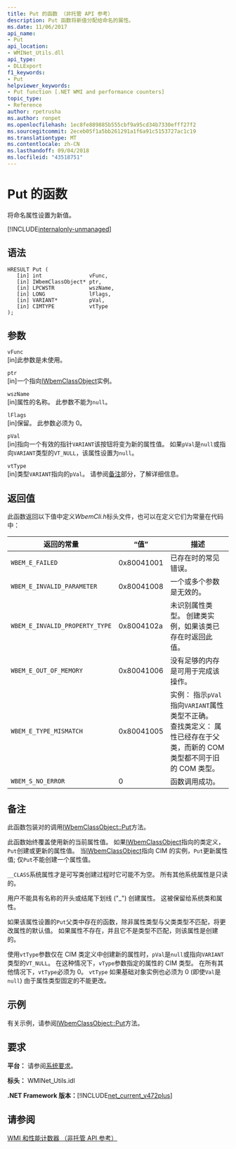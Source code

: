 ```yaml
---
title: Put 的函数 （非托管 API 参考）
description: Put 函数将新值分配给命名的属性。
ms.date: 11/06/2017
api_name:
- Put
api_location:
- WMINet_Utils.dll
api_type:
- DLLExport
f1_keywords:
- Put
helpviewer_keywords:
- Put function [.NET WMI and performance counters]
topic_type:
- Reference
author: rpetrusha
ms.author: ronpet
ms.openlocfilehash: 1ec8fe889885b555cbf9a95cd34b7330efff27f2
ms.sourcegitcommit: 2eceb05f1a5bb261291a1f6a91c5153727ac1c19
ms.translationtype: MT
ms.contentlocale: zh-CN
ms.lasthandoff: 09/04/2018
ms.locfileid: "43518751"
---
```

# <a name="put-function"></a>Put 的函数
将命名属性设置为新值。

[!INCLUDE[internalonly-unmanaged](../../../../includes/internalonly-unmanaged.md)]
    
## <a name="syntax"></a>语法  
  
```  
HRESULT Put (
   [in] int               vFunc, 
   [in] IWbemClassObject* ptr, 
   [in] LPCWSTR           wszName,
   [in] LONG              lFlags,
   [in] VARIANT*          pVal,
   [in] CIMTYPE           vtType
); 
```  

## <a name="parameters"></a>参数

`vFunc`  
[in]此参数是未使用。

`ptr`  
[in]一个指向[IWbemClassObject](/windows/desktop/api/wbemcli/nn-wbemcli-iwbemclassobject)实例。

`wszName`  
[in]属性的名称。 此参数不能为`null`。

`lFlags`  
[in]保留。 此参数必须为 0。

`pVal`   
[in]指向一个有效的指针`VARIANT`该按钮将变为新的属性值。 如果`pVal`是`null`或指向`VARIANT`类型的`VT_NULL`，该属性设置为`null`。 

`vtType`  
[in]类型`VARIANT`指向的`pVal`。 请参阅[备注](#remarks)部分，了解详细信息。
 

## <a name="return-value"></a>返回值

此函数返回以下值中定义*WbemCli.h*标头文件，也可以在定义它们为常量在代码中：

|返回的常量  |“值”  |描述  |
|---------|---------|---------|
|`WBEM_E_FAILED` | 0x80041001 | 已存在时的常见错误。 |
|`WBEM_E_INVALID_PARAMETER` | 0x80041008 | 一个或多个参数是无效的。 |
|`WBEM_E_INVALID_PROPERTY_TYPE` | 0x8004102a | 未识别属性类型。 创建类实例，如果该类已存在时返回此值。 |
|`WBEM_E_OUT_OF_MEMORY` | 0x80041006 | 没有足够的内存是可用于完成该操作。 |
| `WBEM_E_TYPE_MISMATCH` | 0x80041005 | 实例： 指示`pVal`指向`VARIANT`属性类型不正确。 <br/> 查找类定义： 属性已经存在于父类，而新的 COM 类型都不同于旧的 COM 类型。 |
|`WBEM_S_NO_ERROR` | 0 | 函数调用成功。 |
  
## <a name="remarks"></a>备注

此函数包装对的调用[IWbemClassObject::Put](/windows/desktop/api/wbemcli/nf-wbemcli-iwbemclassobject-put)方法。

此函数始终覆盖使用新的当前属性值。 如果[IWbemClassObject](/windows/desktop/api/wbemcli/nn-wbemcli-iwbemclassobject)指向的类定义，`Put`创建或更新的属性值。 当[IWbemClassObject](/windows/desktop/api/wbemcli/nn-wbemcli-iwbemclassobject)指向 CIM 的实例，`Put`更新属性值; 仅`Put`不能创建一个属性值。

`__CLASS`系统属性才是可写类创建过程时它可能不为空。 所有其他系统属性是只读的。

用户不能具有名称的开头或结尾下划线 ("_") 创建属性。 这被保留给系统类和属性。

如果该属性设置的`Put`父类中存在的函数，除非属性类型与父类类型不匹配，将更改属性的默认值。 如果属性不存在，并且它不是类型不匹配，则该属性是创建的。

使用`vtType`参数仅在 CIM 类定义中创建新的属性时，`pVal`是`null`或指向`VARIANT`类型的`VT_NULL`。 在这种情况下，`vType`参数指定的属性的 CIM 类型。 在所有其他情况下，`vtType`必须为 0。 `vtType` 如果基础对象实例也必须为 0 (即使`Val`是`null`) 由于属性类型固定的不能更改。   

## <a name="example"></a>示例

有关示例，请参阅[IWbemClassObject::Put](/windows/desktop/api/wbemcli/nf-wbemcli-iwbemclassobject-put)方法。

## <a name="requirements"></a>要求  
 **平台：** 请参阅[系统要求](../../../../docs/framework/get-started/system-requirements.md)。  
  
 **标头：** WMINet_Utils.idl  
  
 **.NET Framework 版本：**[!INCLUDE[net_current_v472plus](../../../../includes/net-current-v472plus.md)]  
  
## <a name="see-also"></a>请参阅  
[WMI 和性能计数器 （非托管 API 参考）](index.md)
